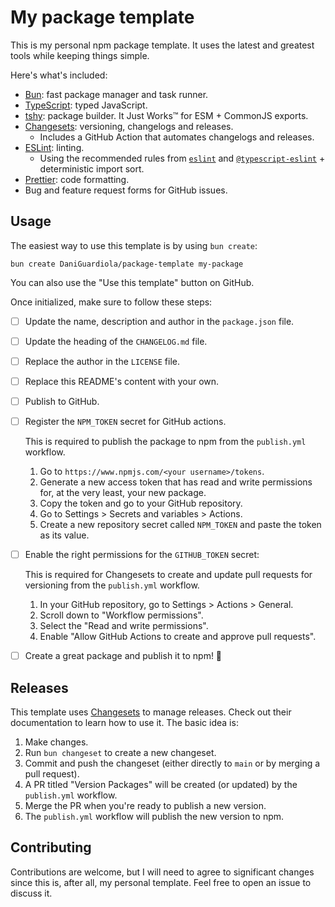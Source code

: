 # My package template

This is my personal npm package template. It uses the latest and greatest tools while keeping things simple.

Here's what's included:

- [Bun](https://bun.sh/): fast package manager and task runner.
- [TypeScript](https://www.typescriptlang.org/): typed JavaScript.
- [tshy](https://github.com/isaacs/tshy/): package builder. It Just Works™️ for ESM + CommonJS exports.
- [Changesets](https://github.com/changesets/changesets): versioning, changelogs and releases.
  - Includes a GitHub Action that automates changelogs and releases.
- [ESLint](https://eslint.org/): linting.
  - Using the recommended rules from [`eslint`](https://eslint.org/docs/latest/rules/) and [`@typescript-eslint`](https://typescript-eslint.io/rules/?=recommended) + deterministic import sort.
- [Prettier](https://prettier.io/): code formatting.
- Bug and feature request forms for GitHub issues.

## Usage

The easiest way to use this template is by using `bun create`:

```
bun create DaniGuardiola/package-template my-package
```

You can also use the "Use this template" button on GitHub.

Once initialized, make sure to follow these steps:

- [ ] Update the name, description and author in the `package.json` file.
- [ ] Update the heading of the `CHANGELOG.md` file.
- [ ] Replace the author in the `LICENSE` file.
- [ ] Replace this README's content with your own.
- [ ] Publish to GitHub.
- [ ] Register the `NPM_TOKEN` secret for GitHub actions.

  This is required to publish the package to npm from the `publish.yml` workflow.

  1. Go to `https://www.npmjs.com/<your username>/tokens`.
  2. Generate a new access token that has read and write permissions for, at the very least, your new package.
  3. Copy the token and go to your GitHub repository.
  4. Go to Settings > Secrets and variables > Actions.
  5. Create a new repository secret called `NPM_TOKEN` and paste the token as its value.

- [ ] Enable the right permissions for the `GITHUB_TOKEN` secret:

  This is required for Changesets to create and update pull requests for versioning from the `publish.yml` workflow.

  1. In your GitHub repository, go to Settings > Actions > General.
  2. Scroll down to "Workflow permissions".
  3. Select the "Read and write permissions".
  4. Enable "Allow GitHub Actions to create and approve pull requests".

- [ ] Create a great package and publish it to npm! 🚀

## Releases

This template uses [Changesets](https://github.com/changesets/changesets) to manage releases. Check out their documentation to learn how to use it. The basic idea is:

1. Make changes.
2. Run `bun changeset` to create a new changeset.
3. Commit and push the changeset (either directly to `main` or by merging a pull request).
4. A PR titled "Version Packages" will be created (or updated) by the `publish.yml` workflow.
5. Merge the PR when you're ready to publish a new version.
6. The `publish.yml` workflow will publish the new version to npm.

## Contributing

Contributions are welcome, but I will need to agree to significant changes since this is, after all, my personal template. Feel free to open an issue to discuss it.
